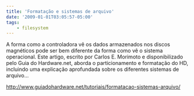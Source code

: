 ```yaml
---
title: 'Formatação e sistemas de arquivo'
date: '2009-01-01T03:05:57-05:00'
tags:
    - filesystem
---
```


A forma como a controladora vê os dados armazenados nos discos magnéticos pode ser bem diferente da forma como vê o sistema operacional. Este artigo, escrito por Carlos E. Morimoto e disponibilizado pelo Guia do Hardware.net, aborda o particionamento e formatação do HD, incluindo uma explicação aprofundada sobre os diferentes sistemas de arquivo…

<http://www.guiadohardware.net/tutoriais/formatacao-sistemas-arquivo/>
